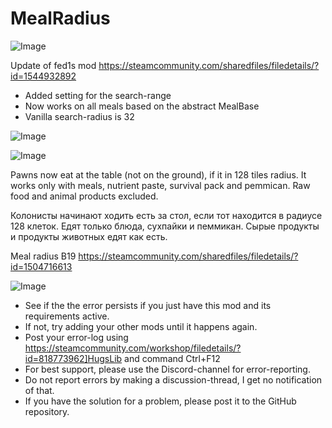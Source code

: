 # MealRadius

![Image](https://i.imgur.com/buuPQel.png)

Update of fed1s mod
https://steamcommunity.com/sharedfiles/filedetails/?id=1544932892

- Added setting for the search-range
- Now works on all meals based on the abstract MealBase
- Vanilla search-radius is 32

![Image](https://i.imgur.com/pufA0kM.png)

	
![Image](https://i.imgur.com/Z4GOv8H.png)


Pawns now eat at the table (not on the ground), if it in 128 tiles radius.
It works only with meals, nutrient paste, survival pack and pemmican. Raw food and animal products excluded.

Колонисты начинают ходить есть за стол, если тот находится в радиусе 128 клеток.
Едят только блюда, сухпайки и пеммикан. Сырые продукты и продукты животных едят как есть.
 
Meal radius B19 https://steamcommunity.com/sharedfiles/filedetails/?id=1504716613


![Image](https://i.imgur.com/PwoNOj4.png)



-  See if the the error persists if you just have this mod and its requirements active.
-  If not, try adding your other mods until it happens again.
-  Post your error-log using https://steamcommunity.com/workshop/filedetails/?id=818773962]HugsLib and command Ctrl+F12
-  For best support, please use the Discord-channel for error-reporting.
-  Do not report errors by making a discussion-thread, I get no notification of that.
-  If you have the solution for a problem, please post it to the GitHub repository.



